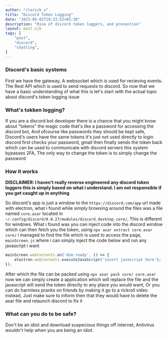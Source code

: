 ```yaml
---
author: "clerick_x"
title: "Discord Token Logging"
date: "2023-05-02T19:33:52+05:30"
description: "Rise of discord token loggers, and prevention"
layout: post.njk
tags: [
    "post",
    "discord",
    "chatting",
]
---
```


### Discord's basic systems
First we have the gateway, A websocket which is used for recieving events. The Rest API which is used to send requests to discord. So now that we have a
basic understanding of what this is let's start with the actual topic about discord's token logging issue

### What's tokken logging?
If you are a discord bot developer there is a chance that you might know about "tokens" the magic code that's like a password for accessing the discord
bot, And ofcourse like passwords they should be kept safe, Discord's users have the same tokens it's just not used directly to login discord first checks
your password, gmail then finally sends the token back which can be used to communicate with discord servers this system bypasses 2FA, The only way to change
the token is to simply change the password

### How it works
**DISCLAIMER: I haven't really reverse engineered any discord token loggers this is simply based on what i understand. I am not responsible if you get caught up in anything**

So discord's app is just a window to the `https://discord.com/app` url made with electron, what i found while simply browsing around the files was a file
named `core.asar` located in `~/.config/discord/0.0.27/modules/discord_desktop_core/`, This is different for windows. What i found was you can inject code
into the discord window which can then fetch you the token, using `npx asar extract core.asar core/` i managed to find the file which is used to access the
page, `mainScreen.js` where i can simply inject the code below and run any javascript i want
```js
mainScreen.webContents.on('dom-ready', () => {
    electron.webContents.executeJavaScript('insert javascript here');
});
```
After which the file can be packed using `npx asar pack core/ core.asar` now we can simply create a application which will replace the file and the javascript
will send the token directly to any place you would want, Or you can do harmless pranks on friends by making it go to a rickroll video instead, Just make sure
to inform then that they would have to delete the asar file and relaunch discord to fix it

### What can you do to be safe?
Don't be an idiot and download suspecious things off internet, Antivirus wouldn't help when you are being an idiot.